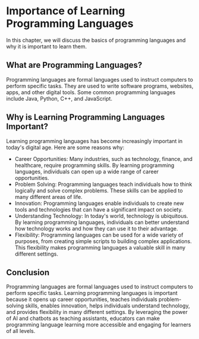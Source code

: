 # Importance of Learning Programming Languages

In this chapter, we will discuss the basics of programming languages and why it is important to learn them.

What are Programming Languages?
-------------------------------

Programming languages are formal languages used to instruct computers to perform specific tasks. They are used to write software programs, websites, apps, and other digital tools. Some common programming languages include Java, Python, C++, and JavaScript.

Why is Learning Programming Languages Important?
------------------------------------------------

Learning programming languages has become increasingly important in today's digital age. Here are some reasons why:

* Career Opportunities: Many industries, such as technology, finance, and healthcare, require programming skills. By learning programming languages, individuals can open up a wide range of career opportunities.
* Problem Solving: Programming languages teach individuals how to think logically and solve complex problems. These skills can be applied to many different areas of life.
* Innovation: Programming languages enable individuals to create new tools and technologies that can have a significant impact on society.
* Understanding Technology: In today's world, technology is ubiquitous. By learning programming languages, individuals can better understand how technology works and how they can use it to their advantage.
* Flexibility: Programming languages can be used for a wide variety of purposes, from creating simple scripts to building complex applications. This flexibility makes programming languages a valuable skill in many different settings.

Conclusion
----------

Programming languages are formal languages used to instruct computers to perform specific tasks. Learning programming languages is important because it opens up career opportunities, teaches individuals problem-solving skills, enables innovation, helps individuals understand technology, and provides flexibility in many different settings. By leveraging the power of AI and chatbots as teaching assistants, educators can make programming language learning more accessible and engaging for learners of all levels.
